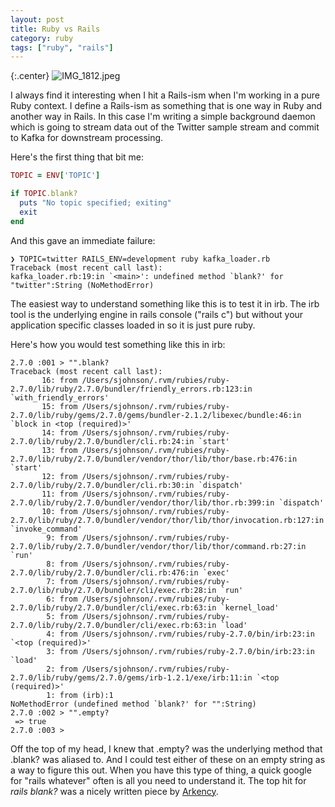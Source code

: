 ```yaml
---
layout: post
title: Ruby vs Rails
category: ruby
tags: ["ruby", "rails"]
---
```

{:.center}
![IMG_1812.jpeg](/blog/assets/IMG_1812.jpeg)

I always find it interesting when I hit a Rails-ism when I'm working in a pure Ruby context. I define a Rails-ism as something that is one way in Ruby and another way in Rails. In this case I'm writing a simple background daemon which is going to stream data out of the Twitter sample stream and commit to Kafka for downstream processing.  

Here's the first thing that bit me:

```ruby
TOPIC = ENV['TOPIC']

if TOPIC.blank?
  puts "No topic specified; exiting"
  exit
end
```

And this gave an immediate failure:

    ❯ TOPIC=twitter RAILS_ENV=development ruby kafka_loader.rb
    Traceback (most recent call last):
    kafka_loader.rb:19:in `<main>': undefined method `blank?' for "twitter":String (NoMethodError)

The easiest way to understand something like this is to test it in irb.  The irb tool is the underlying engine in rails console ("rails c") but without your application specific classes loaded in so it is just pure ruby.

Here's how you would test something like this in irb:

    2.7.0 :001 > "".blank?
    Traceback (most recent call last):
           16: from /Users/sjohnson/.rvm/rubies/ruby-2.7.0/lib/ruby/2.7.0/bundler/friendly_errors.rb:123:in `with_friendly_errors'
           15: from /Users/sjohnson/.rvm/rubies/ruby-2.7.0/lib/ruby/gems/2.7.0/gems/bundler-2.1.2/libexec/bundle:46:in `block in <top (required)>'
           14: from /Users/sjohnson/.rvm/rubies/ruby-2.7.0/lib/ruby/2.7.0/bundler/cli.rb:24:in `start'
           13: from /Users/sjohnson/.rvm/rubies/ruby-2.7.0/lib/ruby/2.7.0/bundler/vendor/thor/lib/thor/base.rb:476:in `start'
           12: from /Users/sjohnson/.rvm/rubies/ruby-2.7.0/lib/ruby/2.7.0/bundler/cli.rb:30:in `dispatch'
           11: from /Users/sjohnson/.rvm/rubies/ruby-2.7.0/lib/ruby/2.7.0/bundler/vendor/thor/lib/thor.rb:399:in `dispatch'
           10: from /Users/sjohnson/.rvm/rubies/ruby-2.7.0/lib/ruby/2.7.0/bundler/vendor/thor/lib/thor/invocation.rb:127:in `invoke_command'
            9: from /Users/sjohnson/.rvm/rubies/ruby-2.7.0/lib/ruby/2.7.0/bundler/vendor/thor/lib/thor/command.rb:27:in `run'
            8: from /Users/sjohnson/.rvm/rubies/ruby-2.7.0/lib/ruby/2.7.0/bundler/cli.rb:476:in `exec'
            7: from /Users/sjohnson/.rvm/rubies/ruby-2.7.0/lib/ruby/2.7.0/bundler/cli/exec.rb:28:in `run'
            6: from /Users/sjohnson/.rvm/rubies/ruby-2.7.0/lib/ruby/2.7.0/bundler/cli/exec.rb:63:in `kernel_load'
            5: from /Users/sjohnson/.rvm/rubies/ruby-2.7.0/lib/ruby/2.7.0/bundler/cli/exec.rb:63:in `load'
            4: from /Users/sjohnson/.rvm/rubies/ruby-2.7.0/bin/irb:23:in `<top (required)>'
            3: from /Users/sjohnson/.rvm/rubies/ruby-2.7.0/bin/irb:23:in `load'
            2: from /Users/sjohnson/.rvm/rubies/ruby-2.7.0/lib/ruby/gems/2.7.0/gems/irb-1.2.1/exe/irb:11:in `<top (required)>'
            1: from (irb):1
    NoMethodError (undefined method `blank?' for "":String)
    2.7.0 :002 > "".empty?
     => true
    2.7.0 :003 >

Off the top of my head, I knew that .empty? was the underlying method that .blank? was aliased to.  And I could test either of these on an empty string as a way to figure this out.  When you have this type of thing, a quick google for "rails whatever" often is all you need to understand it.  The top hit for *rails blank?* was a nicely written piece by [Arkency](https://blog.arkency.com/2017/07/nil-empty-blank-ruby-rails-difference/).